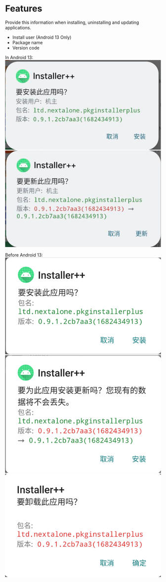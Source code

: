 # Features

Provide this information when installing, uninstalling and updating applications.

- Install user (Android 13 Only)
- Package name
- Version code

In Android 13:  
![install_A13](install_A13.png)
![update_A13](update_A13.png)

Before Android 13:  
![install](install.png)
![update](update.png)
![uninstall](uninstall.png)